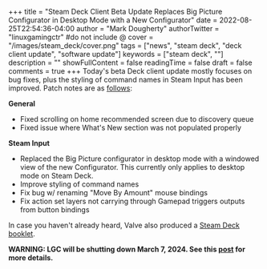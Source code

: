 +++
title = "Steam Deck Client Beta Update Replaces Big Picture Configurator in Desktop Mode with a New Configurator"
date = 2022-08-25T22:54:36-04:00
author = "Mark Dougherty"
authorTwitter = "linuxgamingctr" #do not include @
cover = "/images/steam_deck/cover.png"
tags = ["news", "steam deck", "deck client update", "software update"]
keywords = ["steam deck", ""]
description = ""
showFullContent = false
readingTime = false
draft = false
comments = true
+++
Today's beta Deck client update mostly focuses on bug fixes, plus the styling of command names in Steam Input has been improved. Patch notes are as [follows](https://store.steampowered.com/news/app/1675200/view/3254434504248152987):

**General**
- Fixed scrolling on home recommended screen due to discovery queue
- Fixed issue where What's New section was not populated properly

**Steam Input**
- Replaced the Big Picture configurator in desktop mode with a windowed view of the new Configurator. This currently only applies to desktop mode on Steam Deck.
- Improve styling of command names
- Fix bug w/ renaming "Move By Amount" mouse bindings
- Fix action set layers not carrying through Gamepad triggers outputs from button bindings

In case you haven't already heard, Valve also produced a [Steam Deck booklet](https://store.steampowered.com/news/app/1675200/view/3401926123919972634).

**WARNING: LGC will be shutting down March 7, 2024. See this [post](https://linuxgamingcentral.com/posts/the-end-of-lgc/) for more details.**
